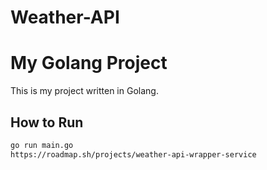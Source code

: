 # Weather-API


# My  Golang Project

This is my  project written in Golang.

## How to Run

```sh
go run main.go
https://roadmap.sh/projects/weather-api-wrapper-service
